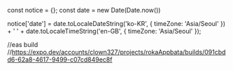 const notice = {};
const date = new Date(Date.now())

notice['date'] = date.toLocaleDateString('ko-KR', { timeZone: 'Asia/Seoul' }) + ' ' + date.toLocaleTimeString('en-GB', { timeZone: 'Asia/Seoul' });

//eas build 
//https://expo.dev/accounts/clown327/projects/rokaAppbata/builds/091cbdd6-62a8-4617-9499-c07cd849ec8f
